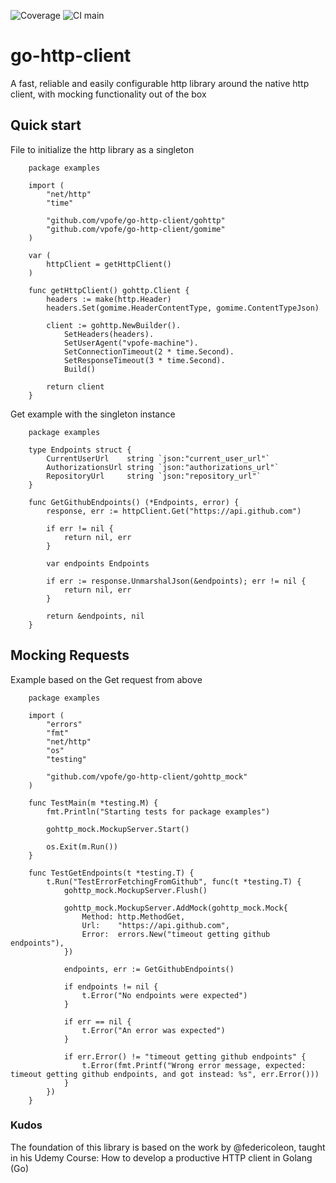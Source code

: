 ![Coverage](https://img.shields.io/badge/Coverage-27.3%25-red)
![CI main](https://github.com/vpofe/go-http-client/actions/workflows/go.yml/badge.svg?branch=main)

# go-http-client

A fast, reliable and easily configurable http library around the native http client, with mocking functionality out of the box

## Quick start

File to initialize the http library as a singleton

```
    package examples

    import (
        "net/http"
        "time"

        "github.com/vpofe/go-http-client/gohttp"
        "github.com/vpofe/go-http-client/gomime"
    )

    var (
        httpClient = getHttpClient()
    )

    func getHttpClient() gohttp.Client {
        headers := make(http.Header)
        headers.Set(gomime.HeaderContentType, gomime.ContentTypeJson)

        client := gohttp.NewBuilder().
            SetHeaders(headers).
            SetUserAgent("vpofe-machine").
            SetConnectionTimeout(2 * time.Second).
            SetResponseTimeout(3 * time.Second).
            Build()

        return client
    }

```

Get example with the singleton instance

```
    package examples

    type Endpoints struct {
        CurrentUserUrl    string `json:"current_user_url"`
        AuthorizationsUrl string `json:"authorizations_url"`
        RepositoryUrl     string `json:"repository_url"`
    }

    func GetGithubEndpoints() (*Endpoints, error) {
        response, err := httpClient.Get("https://api.github.com")

        if err != nil {
            return nil, err
        }

        var endpoints Endpoints

        if err := response.UnmarshalJson(&endpoints); err != nil {
            return nil, err
        }

        return &endpoints, nil
    }
```

## Mocking Requests

Example based on the Get request from above

```
    package examples

    import (
        "errors"
        "fmt"
        "net/http"
        "os"
        "testing"

        "github.com/vpofe/go-http-client/gohttp_mock"
    )

    func TestMain(m *testing.M) {
        fmt.Println("Starting tests for package examples")

        gohttp_mock.MockupServer.Start()

        os.Exit(m.Run())
    }

    func TestGetEndpoints(t *testing.T) {
        t.Run("TestErrorFetchingFromGithub", func(t *testing.T) {
            gohttp_mock.MockupServer.Flush()

            gohttp_mock.MockupServer.AddMock(gohttp_mock.Mock{
                Method: http.MethodGet,
                Url:    "https://api.github.com",
                Error:  errors.New("timeout getting github endpoints"),
            })

            endpoints, err := GetGithubEndpoints()

            if endpoints != nil {
                t.Error("No endpoints were expected")
            }

            if err == nil {
                t.Error("An error was expected")
            }

            if err.Error() != "timeout getting github endpoints" {
                t.Error(fmt.Printf("Wrong error message, expected: timeout getting github endpoints, and got instead: %s", err.Error()))
            }
        })
    }
```

### Kudos

The foundation of this library is based on the work by @federicoleon, taught in his Udemy Course: How to develop a productive HTTP client in Golang (Go)
